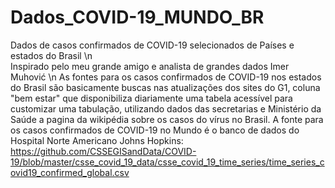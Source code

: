 # Dados_COVID-19_MUNDO_BR
Dados de casos confirmados de COVID-19 selecionados de Países e estados do Brasil \n  
Inspirado pelo meu grande amigo e analista de grandes dados Imer Muhović \n 
As fontes para os casos confirmados de COVID-19 nos estados do Brasil são basicamente buscas nas atualizações dos sites do G1, coluna "bem estar" que disponibiliza diariamente uma tabela acessível para customizar uma tabulação, utilizando dados das secretarias e Ministério da Saúde a pagina da wikipédia sobre os casos do vírus no Brasil.
A fonte para os casos confirmados de COVID-19 no Mundo é o banco de dados do Hospital Norte Americano Johns Hopkins: https://github.com/CSSEGISandData/COVID-19/blob/master/csse_covid_19_data/csse_covid_19_time_series/time_series_covid19_confirmed_global.csv
